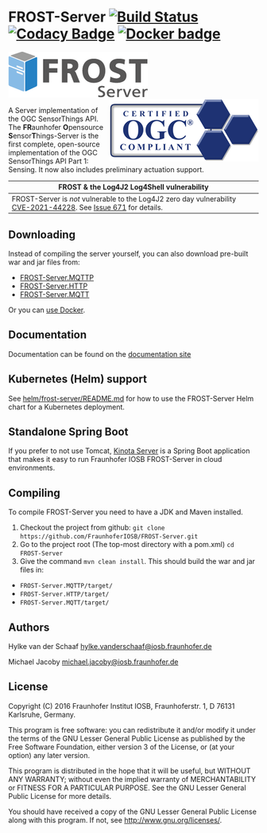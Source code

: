 # FROST-Server [![Build Status](https://github.com/FraunhoferIOSB/FROST-Server/workflows/Maven%20Build/badge.svg)](https://github.com/FraunhoferIOSB/FROST-Server/actions) [![Codacy Badge](https://api.codacy.com/project/badge/Grade/da22d7347eb7450a955274916ed2d336)](https://www.codacy.com/gh/FraunhoferIOSB/FROST-Server?utm_source=github.com&amp;utm_medium=referral&amp;utm_content=FraunhoferIOSB/FROST-Server&amp;utm_campaign=Badge_Grade) [![Docker badge](https://img.shields.io/docker/pulls/fraunhoferiosb/frost-server-http.svg)](https://hub.docker.com/r/fraunhoferiosb/frost-server-http/)

![FROST-Server Logo](https://raw.githubusercontent.com/FraunhoferIOSB/FROST-Server/master/docs/images/FROST-Server-darkgrey.png)
<a href="http://www.opengeospatial.org/resource/products/details/?pid=1371"><img align="right" src ="https://raw.githubusercontent.com/FraunhoferIOSB/FROST-Server/master/docs/images/Certified_OGC_Compliant_Logo_Web.png"/></a>

A Server implementation of the OGC SensorThings API. The **FR**aunhofer **O**pensource **S**ensor**T**hings-Server
is the first complete, open-source implementation of the OGC SensorThings API Part 1: Sensing. It now also includes
preliminary actuation support.


| FROST & the Log4J2 Log4Shell vulnerability |
| --- |
| FROST-Server is *not* vulnerable to the Log4J2 zero day vulnerability [CVE-2021-44228](https://cve.mitre.org/cgi-bin/cvename.cgi?name=CVE-2021-44228). See [Issue 671](https://github.com/FraunhoferIOSB/FROST-Server/issues/671) for details.  |


## Downloading

Instead of compiling the server yourself, you can also download pre-built war and jar files from:
* [FROST-Server.MQTTP](https://repo1.maven.org/maven2/de/fraunhofer/iosb/ilt/FROST-Server/FROST-Server.MQTTP/1.15.0/FROST-Server.MQTTP-1.15.0.war)
* [FROST-Server.HTTP](https://repo1.maven.org/maven2/de/fraunhofer/iosb/ilt/FROST-Server/FROST-Server.HTTP/1.15.0/FROST-Server.HTTP-1.15.0.war)
* [FROST-Server.MQTT](https://repo1.maven.org/maven2/de/fraunhofer/iosb/ilt/FROST-Server/FROST-Server.MQTT/1.15.0/FROST-Server.MQTT-1.15.0-jar-with-dependencies.jar)

Or you can [use Docker](https://fraunhoferiosb.github.io/FROST-Server/deployment/docker.html).

## Documentation

Documentation can be found on the [documentation site](https://fraunhoferiosb.github.io/FROST-Server/)

## Kubernetes (Helm) support

See [helm/frost-server/README.md](helm/frost-server/README.md) for how to use the FROST-Server Helm chart for a Kubernetes deployment.

## Standalone Spring Boot

If you prefer to not use Tomcat, [Kinota Server](https://github.com/kinota/kinota-server) is a
Spring Boot application that makes it easy to run Fraunhofer IOSB FROST-Server in cloud environments.

## Compiling

To compile FROST-Server you need to have a JDK and Maven installed.

1. Checkout the project from github: `git clone https://github.com/FraunhoferIOSB/FROST-Server.git`
2. Go to the project root (The top-most directory with a pom.xml) `cd FROST-Server`
3. Give the command `mvn clean install`. This should build the war and jar files in:
  * `FROST-Server.MQTTP/target/`
  * `FROST-Server.HTTP/target/`
  * `FROST-Server.MQTT/target/`

## Authors

Hylke van der Schaaf
hylke.vanderschaaf@iosb.fraunhofer.de

Michael Jacoby
michael.jacoby@iosb.fraunhofer.de


## License

Copyright (C) 2016 Fraunhofer Institut IOSB, Fraunhoferstr. 1, D 76131
Karlsruhe, Germany.

This program is free software: you can redistribute it and/or modify
it under the terms of the GNU Lesser General Public License as published by
the Free Software Foundation, either version 3 of the License, or
(at your option) any later version.

This program is distributed in the hope that it will be useful,
but WITHOUT ANY WARRANTY; without even the implied warranty of
MERCHANTABILITY or FITNESS FOR A PARTICULAR PURPOSE.  See the
GNU Lesser General Public License for more details.

You should have received a copy of the GNU Lesser General Public License
along with this program.  If not, see <http://www.gnu.org/licenses/>.
